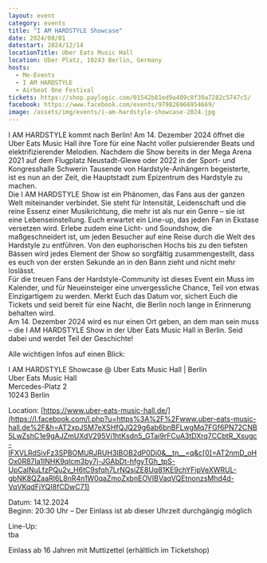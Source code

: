 ```yaml
---
layout: event
category: events
title: "I AM HARDSTYLE Showcase"
date: 2024/08/01
datestart: 2024/12/14
locationTitle: Uber Eats Music Hall
location: Uber Platz, 10243 Berlin, Germany
hosts:
  - Me-Events
  - I AM HARDSTYLE
  - Airbeat One Festival
tickets: https://shop.paylogic.com/01542b81ed9a409c8f39a7282c5747c5/
facebook: https://www.facebook.com/events/979826966954669/
image: /assets/img/events/i-am-hardstyle-showcase-2024.jpg
---
```


I AM HARDSTYLE kommt nach Berlin! Am 14. Dezember 2024 öffnet die Uber Eats Music Hall ihre Tore für eine Nacht voller pulsierender Beats und elektrifizierender Melodien. Nachdem die Show bereits in der Mega Arena 2021 auf dem Flugplatz Neustadt-Glewe oder 2022 in der Sport- und Kongresshalle Schwerin Tausende von Hardstyle-Anhängern begeisterte, ist es nun an der Zeit, die Hauptstadt zum Epizentrum des Hardstyle zu machen.  
Die I AM HARDSTYLE Show ist ein Phänomen, das Fans aus der ganzen Welt miteinander verbindet. Sie steht für Intensität, Leidenschaft und die reine Essenz einer Musikrichtung, die mehr ist als nur ein Genre – sie ist eine Lebenseinstellung. Euch erwartet ein Line-up, das jeden Fan in Ekstase versetzen wird. Erlebe zudem eine Licht- und Soundshow, die maßgeschneidert ist, um jeden Besucher auf eine Reise durch die Welt des Hardstyle zu entführen. Von den euphorischen Hochs bis zu den tiefsten Bässen wird jedes Element der Show so sorgfältig zusammengestellt, dass es euch von der ersten Sekunde an in den Bann zieht und nicht mehr loslässt.  
Für die treuen Fans der Hardstyle-Community ist dieses Event ein Muss im Kalender, und für Neueinsteiger eine unvergessliche Chance, Teil von etwas Einzigartigem zu werden. Merkt Euch das Datum vor, sichert Euch die Tickets und seid bereit für eine Nacht, die Berlin noch lange in Erinnerung behalten wird.  
Am 14. Dezember 2024 wird es nur einen Ort geben, an dem man sein muss – die I AM HARDSTYLE Show in der Uber Eats Music Hall in Berlin. Seid dabei und werdet Teil der Geschichte!

Alle wichtigen Infos auf einen Blick:

I AM HARDSTYLE Showcase @ Uber Eats Music Hall | Berlin  
Uber Eats Music Hall  
Mercedes-Platz 2  
10243 Berlin

Location: [https://www.uber-eats-music-hall.de/](https://l.facebook.com/l.php?u=https%3A%2F%2Fwww.uber-eats-music-hall.de%2F&h=AT2xpJSM7eXSHfQJQ29g6ab6bnBFLwgMq7FGf6PN72CNB5LwZshC1e9gAJZmUXdV295Vi1htKsdn5_GTai9rFCuA3tDXrq7CCbtR_Xsugc-IFXVLRdSivFz3SPBOMURJRUH3IBOB2dP0Di0&__tn__=q&c[0]=AT2nmD_oHOx0R87Ia1INHK9qlcm3by7j-JGAbDt-hfgyTGh_tpS-UpCaINuLfzPQu2v_H6tC9sfqh7LrNQsiZE8Uq81KE9chYFipVeXWRUL-gbNK8QZaaRl6L8nR4n1W0qaZmoZxbnEOVIBVaqVQEtnonzsMhd4d-VqVKqdFjYQI8fCDwC71)

Datum: 14.12.2024  
Beginn: 20:30 Uhr – Der Einlass ist ab dieser Uhrzeit durchgängig möglich

Line-Up:  
tba

Einlass ab 16 Jahren mit Muttizettel (erhältlich im Ticketshop)